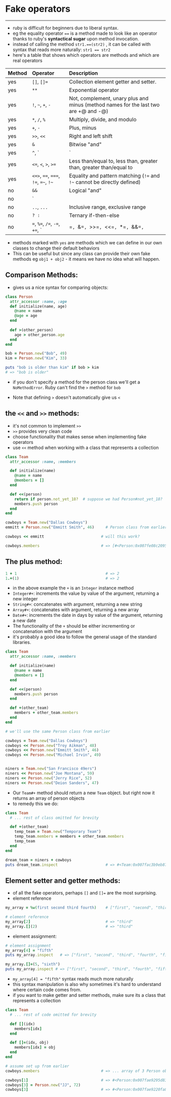 #  Fake operators

---

- ruby is difficult for beginners due to liberal syntax.
- eg the equality operator `==` is a method made to look like an operator thanks to ruby's **syntactical sugar** upon method invocation.
- instead of calling the method `str1.==(str2)` , it can be called with syntax that reads more naturally: `str1 == str2` 
- here's a table that shows which operators are methods and which are real operators

| Method | Operator                                                     | Description                                                  |
| :----- | :----------------------------------------------------------- | :----------------------------------------------------------- |
| yes    | `[]`, `[]=`                                                  | Collection element getter and setter.                        |
| yes    | `**`                                                         | Exponential operator                                         |
| yes    | `!`, `~`, `+`, `-`                                           | Not, complement, unary plus and minus (method names for the last two are +@ and -@) |
| yes    | `*`, `/`, `%`                                                | Multiply, divide, and modulo                                 |
| yes    | `+`, `-`                                                     | Plus, minus                                                  |
| yes    | `>>`, `<<`                                                   | Right and left shift                                         |
| yes    | `&`                                                          | Bitwise "and"                                                |
| yes    | `^`, `|`                                                     | Bitwise exclusive "or" and regular "or" (inclusive "or")     |
| yes    | `<=`, `<`, `>`, `>=`                                         | Less than/equal to, less than, greater than, greater than/equal to |
| yes    | `<=>`, `==`, `===`, `!=`, `=~`, `!~`                         | Equality and pattern matching (`!=` and `!~` cannot be directly defined) |
| no     | `&&`                                                         | Logical "and"                                                |
| no     | `||`                                                         | Logical "or"                                                 |
| no     | `..`, `...`                                                  | Inclusive range, exclusive range                             |
| no     | `? :`                                                        | Ternary if-then-else                                         |
| no     | `=`, `%=`, `/=`, `-=`, `+=`, `|=`, `&=`, `>>=`, `<<=`, `*=`, `&&=`, `||=`, `**=`, `{` | Assignment (and shortcuts) and block delimiter               |

- methods marked with `yes` are methods which we can define in our own classes to change their default behaviors
- This can be useful but since any class can provide their own fake methods eg `obj1 + obj2`  - it means we have no idea what will happen.

## Comparison Methods:

- gives us a nice syntax for comparing objects:

```ruby
class Person
  attr_accessor :name, :age
  def initialize(name, age)
    @name = name
    @age = age
  end
  
  def >(other_person)
    age > other_person.age
  end
end

bob = Person.new("Bob", 49)
kim = Person.new("Kim", 33)

puts "bob is older than kim" if bob > kim
# => "bob is older"
```

- if you don't specify a method for the person class we'll get a `NoMethodError`. Ruby can't find the `>` method for `bob`

- Note that defining `>` doesn't automatically give us `<`

## the `<<` and `>>` methods:

-  it's not common to implement `>>`
-  `>>` provides very clean code
- choose functionality that makes sense when implementing fake operators
- use `<<` method when working with a class that represents a collection

```ruby
class Team
  attr_accessor :name, :members

  def initialize(name)
    @name = name
    @members = []
  end

  def <<(person)
    return if person.not_yet_18?  # suppose we had Person#not_yet_18?
    members.push person
  end
end

cowboys = Team.new("Dallas Cowboys")
emmitt = Person.new("Emmitt Smith", 46) 	# Person class from earlier

cowboys << emmitt                         # will this work?

cowboys.members                           # => [#<Person:0x007fe08c209530>]
```

## The plus method:

```ruby
1 + 1                                       # => 2
1.+(1)                                      # => 2
```

- in the above example the `+` is an `Integer` instance method
- `Integer#+`: increments the value by value of the argument, returning a new integer
- `String#+`: concatenates with argument, returning a new string
- `Array#+`: concatenates with argument, returning a new array
- `Date#+`: increments the date in days by value of the argument, returning a new date
-  The functionality of the `+` should be either incrementing or concatenation with the argument
- it's probably a good idea to follow the general usage of the standard libraries.

```ruby
class Team
  attr_accessor :name, :members

  def initialize(name)
    @name = name
    @members = []
  end

  def <<(person)
    members.push person
  end

  def +(other_team)
    members + other_team.members
  end
end

# we'll use the same Person class from earlier

cowboys = Team.new("Dallas Cowboys")
cowboys << Person.new("Troy Aikman", 48)
cowboys << Person.new("Emmitt Smith", 46)
cowboys << Person.new("Michael Irvin", 49)


niners = Team.new("San Francisco 49ers")
niners << Person.new("Joe Montana", 59)
niners << Person.new("Jerry Rice", 52)
niners << Person.new("Deion Sanders", 47)
```

- Our `Team#+` method should return a new `Team` object.  but right now it returns an array of person objects
- to remedy this we do:

```ruby
class Team
  # ... rest of class omitted for brevity

  def +(other_team)
    temp_team = Team.new("Temporary Team")
    temp_team.members = members + other_team.members
    temp_team
  end
end

dream_team = niners + cowboys
puts dream_team.inspect                     # => #<Team:0x007fac3b9eb878 @name="Temporary Team" ...
```

## Element setter and getter methods:

- of all the fake operators, perhaps `[]` and `[]=` are the most surprising.
- element reference

```ruby
my_array = %w(first second third fourth)    # ["first", "second", "third", "fourth"]

# element reference
my_array[2]                                 # => "third"
my_array.[](2)                              # => "third"
```

- element assignment:

```ruby
# element assignment
my_array[4] = "fifth"
puts my_array.inspect   # => ["first", "second", "third", "fourth", "fifth"]

my_array.[]=(5, "sixth")
puts my_array.inspect # => ["first", "second", "third", "fourth", "fifth", "sixth"]
```

-  `my_array[4] = "fifth"` syntax reads much more naturally
- this syntax manipulation is also why sometimes it's hard to understand where certain code comes from.
- if you want to make getter and setter methods, make sure its a class that represents a collection

```ruby
class Team
  # ... rest of code omitted for brevity

  def [](idx)
    members[idx]
  end

  def []=(idx, obj)
    members[idx] = obj
  end
end

# assume set up from earlier
cowboys.members                           # => ... array of 3 Person objects

cowboys[1]                                # => #<Person:0x007fae9295d830 @name="Emmitt Smith", @age=46>
cowboys[3] = Person.new("JJ", 72)
cowboys[3]                                # => #<Person:0x007fae9220fa88 @name="JJ", @age=72>
```

